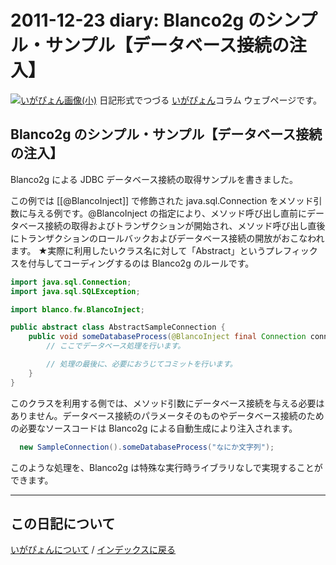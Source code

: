 2011-12-23 diary: Blanco2g のシンプル・サンプル【データベース接続の注入】
=====================================================================================================
[![いがぴょん画像(小)](https://igapyon.github.io/diary/images/iga200306s.jpg "いがぴょん")](https://igapyon.github.io/diary/memo/memoigapyon.html) 日記形式でつづる [いがぴょん](https://igapyon.github.io/diary/memo/memoigapyon.html)コラム ウェブページです。

## Blanco2g のシンプル・サンプル【データベース接続の注入】

Blanco2g による JDBC データベース接続の取得サンプルを書きました。

この例では [[@BlancoInject]] で修飾された java.sql.Connection をメソッド引数に与える例です。@BlancoInject の指定により、メソッド呼び出し直前にデータベース接続の取得およびトランザクションが開始され、メソッド呼び出し直後にトランザクションのロールバックおよびデータベース接続の開放がおこなわれます。
★実際に利用したいクラス名に対して「Abstract」というプレフィックスを付与してコーディングするのは Blanco2g のルールです。


```java
import java.sql.Connection;
import java.sql.SQLException;

import blanco.fw.BlancoInject;

public abstract class AbstractSampleConnection {
    public void someDatabaseProcess(@BlancoInject final Connection conn, final String strArg0) throws SQLException {
        // ここでデータベース処理を行います。

        // 処理の最後に、必要におうじてコミットを行います。
    }
}
```


このクラスを利用する側では、メソッド引数にデータベース接続を与える必要はありません。データベース接続のパラメータそのものやデータベース接続のための必要なソースコードは Blanco2g による自動生成により注入されます。

```java
  new SampleConnection().someDatabaseProcess("なにか文字列");
```


このような処理を、Blanco2g は特殊な実行時ライブラリなしで実現することができます。



----------------------------------------------------------------------------------------------------

## この日記について
[いがぴょんについて](https://igapyon.github.io/diary/memo/memoigapyon.html) / [インデックスに戻る](https://igapyon.github.io/diary/idxall.html)
